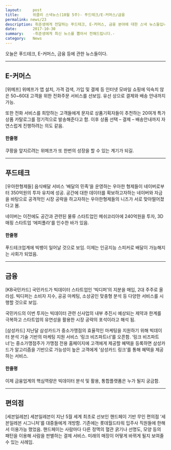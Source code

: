 ```yaml
---
layout:     post
title:      위클리 스낵뉴스(10월 5주)- 푸드테크/E-커머스/금융
permalink: news/23
description: 취준생에게 전달하는 푸드테크, E-커머스, 금융 분야에 대한 스낵 뉴스들입니다.
date:       2017-10-30
summary:    -취준생에게 최신 뉴스를 뽑아서 전해드립니다.-
category: 	News
---
```


오늘은 푸드테크, E-커머스, 금융 등에 관한 뉴스들이다.

- - -

## E-커머스

[위메프] 위메프가 앱 설치, 가격 검색, 가입 및 결제 등 인터넷 모바일 쇼핑에 익숙치 않은 50~60대 고객을 위한 전화주문 서비스를 선보임. 유선 상으로 결제와 배송 안내까지 가능. 

또한 전화 서비스를 희망하는 고객들에게 문자로 상품기획자들이 추천하는 20여개 특가 상품 카탈로그를 정기적으로 발송해준다고 함. 이후 상품 선택 – 결제 – 배송안내까지 자연스럽게 진행하려는 의도 같음.

#### 한줄평 

쿠팡을 앞지르려는 위메프가 또 한번의 성장을 할 수 있는 계기가 되길.

- - -

## 푸드테크

[우아한형제들] 음식배달 서비스 ‘배달의 민족’을 운영하는 우아한 형제들이 네이버로부터 350억원의 투자 유치에 성공. 공간에 대한 데이터를 확보하고자하는 네이버와 자금을 바탕으로 공격적인 시장 공략을 하고자하는 우아한형제들의 니즈가 서로 맞아떨어졌다고 봄.

네이버는 이전에도 공간과 관련된 물류 스타트업인 메쉬코리아에 240억원을 투자, 3D 매핑 스타트업 ‘에피폴라’를 인수한 바가 있음.

#### 한줄평 

푸드테크업계에 빅뱅이 일어날 것으로 보임. 이제는 인공지능 스피커로 배달이 가능해지는 사회가 되었음.

- - -

## 금융

[KB국민카드] 국민카드가 빅데이터 스타트업인 ‘빅디퍼’의 지분을 매입, 2대 주주로 올라섬. 빅디퍼는 소비자 지수, 공공 마케팅, 소상공인 맞충형 분석 등 다양한 서비스를 시행할 것으로 보임. 

국민카드의 이번 투자는 빅데이터 관련 신사업의 내부 추진시 예상되는 제약과 한계를 극복하고 스타트업의 유연성을 활용한 시장 공략의 포석이라고 해석 됨.

[삼성카드] 지난달 삼성카드가 중소가맹점의 효율적인 마케팅을 지원하기 위해 빅데이터 분석 기술 기반의 마케팅 지원 서비스 ‘링크 비즈파트너’를 오픈함. ‘링크 비즈파트너’는 중소가맹점주가 가맹점 전용 홈페이지에 고객에게 제공할 혜택을 등록하면 삼성카드가 알고리즘을 기반으로 가능성이 높은 고객에게 ‘삼성카드 링크’를 통해 혜택을 제공하는 서비스.

#### 한줄평 

이제 금융업계의 핵심역량은 빅데이터 분석 및 활용, 통합플랫폼은 누가 될지 궁금함.


- - - 

## 편의점

[세븐일레븐] 세븐일레븐이 지난 5월 세계 최초로 선보인 핸드페이 기반 무인 편의점 ‘세븐일레븐 시그니처’를 대중들에게 개방함. 기존에는 롯데월드타워 입주사 직원들에 한해서 이용가능 했었음. 핸드페이는 사람마다 다른 정맥의 혈관 굵기나 선명도, 모양 등의 패턴을 이용해 사람을 판별하는 결제 서비스. 미래의 매장이 어떻게 바뀌게 될지 보여줄 수 있는 사례임.
